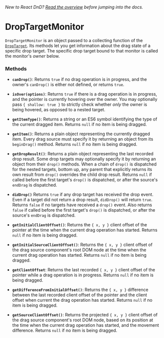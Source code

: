 *New to React DnD? [Read the overview](/docs-overview.html) before jumping into the docs.*

DropTargetMonitor
===================

`DropTargetMonitor` is an object passed to a collecting function of the [`DropTarget`](/docs-drop-target.html). Its methods let you get information about the drag state of a specific drop target. The specific drop target bound to that monitor is called the monitor's *owner* below.

### Methods

* **`canDrop()`**: Returns `true` if no drag operation is in progress, and the owner's `canDrop()` is either not defined, or returns `true`.

* **`isOver(options)`**: Returns `true` if there is a drag operation is in progress, and the pointer is currently hovering over the owner. You may optionally pass `{ shallow: true }` to strictly check whether *only* the owner is being hovered, as opposed to a nested target.

* **`getItemType()`**: Returns a string or an ES6 symbol identifying the type of the current dragged item. Returns `null` if no item is being dragged.

* **`getItem()`**: Returns a plain object representing the currently dragged item. Every drag source must specify it by returning an object from its `beginDrag()` method. Returns `null` if no item is being dragged.

* **`getDropResult()`**: Returns a plain object representing the last recorded drop result. Some drop targets may optionally specify it by returning an object from their `drop()` methods. When a chain of `drop()` is dispatched for the nested targets, bottom up, any parent that explicitly returns its own result from `drop()` overrides the child drop result. Returns `null` if called before the first target's `drop()` is dispatched, or after the source's `endDrag` is dispatched.

* **`didDrop()`** Returns `true` if any drop target has received the drop event. Even if a target did not return a drop result, `didDrop()` will return `true`. Returns `false` if no targets have received a `drop()` event. Also returns `false` if called before the first target's `drop()` is dispatched, or after the source's `endDrag` is dispatched.

* **`getInitialClientOffset()`**: Returns the `{ x, y }` client offset of the pointer at the time when the current drag operation has started. Returns `null` if no item is being dragged.

* **`getInitialSourceClientOffset()`**: Returns the `{ x, y }` client offset of the drag source component's root DOM node at the time when the current drag operation has started. Returns `null` if no item is being dragged.

* **`getClientOffset`**: Returns the last recorded `{ x, y }` client offset of the pointer while a drag operation is in progress. Returns `null` if no item is being dragged.

* **`getDifferenceFromInitialOffset()`**: Returns the `{ x, y }` difference between the last recorded client offset of the pointer and the client offset when current the drag operation has started. Returns `null` if no item is being dragged.

* **`getSourceClientOffset()`**: Returns the projected `{ x, y }` client offset of the drag source component's root DOM node, based on its position at the time when the current drag operation has started, and the movement difference. Returns `null` if no item is being dragged.